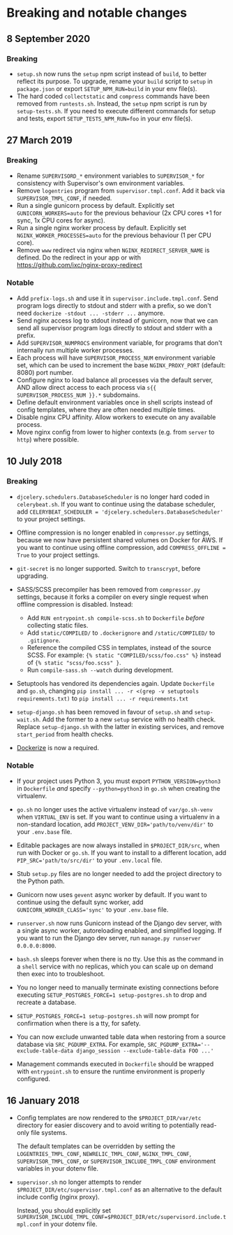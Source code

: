 Breaking and notable changes
===

8 September 2020
---

### Breaking

- `setup.sh` now runs the `setup` npm script instead of `build`, to better reflect its purpose. To upgrade, rename your `build` script to `setup` in `package.json` or export `SETUP_NPM_RUN=build` in your env file(s).
- The hard coded `collectstatic` and `compress` commands have been removed from `runtests.sh`. Instead, the `setup` npm script is run by `setup-tests.sh`. If you need to execute different commands for setup and tests, export `SETUP_TESTS_NPM_RUN=foo` in your env file(s).


27 March 2019
---

### Breaking

- Rename `SUPERVISORD_*` environment variables to `SUPERVISOR_*` for consistency with Supervisor's own environment variables.
- Remove `logentries` program from `supervisor.tmpl.conf`. Add it back via `SUPERVISOR_TMPL_CONF`, if needed.
- Run a single gunicorn process by default. Explicitly set `GUNICORN_WORKERS=auto` for the previous behaviour (2x CPU cores +1 for sync, 1x CPU cores for async).
- Run a single nginx worker process by default. Explicitly set `NGINX_WORKER_PROCESSES=auto` for the previous behaviour (1 per CPU core).
- Remove `www` redirect via nginx when `NGINX_REDIRECT_SERVER_NAME` is defined. Do the redirect in your app or with https://github.com/ixc/nginx-proxy-redirect

### Notable

- Add `prefix-logs.sh` and use it in `supervisor.include.tmpl.conf`. Send program logs directly to stdout and stderr with a prefix, so we don't need `dockerize -stdout ... -stderr ...` anymore.
- Send nginx access log to stdout instead of gunicorn, now that we can send all supervisor program logs directly to stdout and stderr with a prefix.
- Add `SUPERVISOR_NUMPROCS` environment variable, for programs that don't internally run multiple worker processes.
- Each process will have `SUPERVISOR_PROCESS_NUM` environment variable set, which can be used to increment the base `NGINX_PROXY_PORT` (default: 8080) port number.
- Configure nginx to load balance all processes via the default server, AND allow direct access to each process via `s{{ SUPERVISOR_PROCESS_NUM }}.*` subdomains.
- Define default environment variables once in shell scripts instead of config templates, where they are often needed multiple times.
- Disable nginx CPU affinity. Allow workers to execute on any available process.
- Move nginx config from lower to higher contexts (e.g. from `server` to `http`) where possible.


10 July 2018
---

### Breaking

- `djcelery.schedulers.DatabaseScheduler` is no longer hard coded in `celerybeat.sh`. If you want to continue using the database scheduler, add `CELERYBEAT_SCHEDULER = 'djcelery.schedulers.DatabaseScheduler'` to your project settings.

- Offline compression is no longer enabled in `compressor.py` settings, because we now have persistent shared volumes on Docker for AWS. If you want to continue using offline compression, add `COMPRESS_OFFLINE = True` to your project settings.

- `git-secret` is no longer supported. Switch to `transcrypt`, before upgrading.

- SASS/SCSS precompiler has been removed from `compressor.py` settings, because it forks a compiler on every single request when offline compression is disabled. Instead:

  - Add `RUN entrypoint.sh compile-scss.sh` to `Dockerfile` *before* collecting static files.
  - Add `static/COMPILED/` to `.dockerignore` and `/static/COMPILED/` to `.gitignore`.
  - Reference the compiled CSS in templates, instead of the source SCSS. For example: `{% static "COMPILED/scss/foo.css" %}` instead of `{% static "scss/foo.scss" }`.
  - Run `compile-sass.sh --watch` during development.

- Setuptools has vendored its dependencies again. Update `Dockerfile` and `go.sh`, changing `pip install ... -r <(grep -v setuptools requirements.txt)` to `pip install ... -r requirements.txt`

- `setup-django.sh` has been removed in favour of `setup.sh` and `setup-wait.sh`. Add the former to a new `setup` service with no health check. Replace `setup-django.sh` with the latter in existing services, and remove `start_period` from health checks.

- [Dockerize](https://github.com/jwilder/dockerize) is now a required.

### Notable

- If your project uses Python 3, you must export `PYTHON_VERSION=python3` in `Dockerfile`
  *and* specify `--python=python3` in `go.sh` when creating the virtualenv.

- `go.sh` no longer uses the active virtualenv instead of `var/go.sh-venv` when `VIRTUAL_ENV` is set. If you want to continue using a virtualenv in a non-standard location, add `PROJECT_VENV_DIR='path/to/venv/dir'` to your `.env.base` file.

- Editable packages are now always installed in `$PROJECT_DIR/src`, when run with Docker or `go.sh`. If you want to install to a different location, add `PIP_SRC='path/to/src/dir'` to your `.env.local` file.

- Stub `setup.py` files are no longer needed to add the project directory to the Python path.

- Gunicorn now uses `gevent` async worker by default. If you want to continue using the default sync worker, add `GUNICORN_WORKER_CLASS='sync'` to your `.env.base` file.

- `runserver.sh` now runs Gunicorn instead of the Django dev server, with a single async worker, autoreloading enabled, and simplified logging. If you want to run the Django dev server, run `manage.py runserver 0.0.0.0:8000`.

- `bash.sh` sleeps forever when there is no tty. Use this as the command in a `shell` service with no replicas, which you can scale up on demand then exec into to troubleshoot.

- You no longer need to manually terminate existing connections before executing `SETUP_POSTGRES_FORCE=1 setup-postgres.sh` to drop and recreate a database.

- `SETUP_POSTGRES_FORCE=1 setup-postgres.sh` will now prompt for confirmation when there is a tty, for safety.

- You can now exclude unwanted table data when restoring from a source database via `SRC_PGDUMP_EXTRA`. For example, `SRC_PGDUMP_EXTRA='--exclude-table-data django_session --exclude-table-data FOO ...'`

- Management commands executed in `Dockerfile` should be wrapped with `entrypoint.sh` to ensure the runtime environment is properly configured.


16 January 2018
---

- Config templates are now rendered to the `$PROJECT_DIR/var/etc` directory for
  easier discovery and to avoid writing to potentially read-only file systems.

  The default templates can be overridden by setting the `LOGENTRIES_TMPL_CONF`,
  `NEWRELIC_TMPL_CONF`, `NGINX_TMPL_CONF`, `SUPERVISOR_TMPL_CONF`, or
  `SUPERVISOR_INCLUDE_TMPL_CONF` environment variables in your dotenv file.

- `supervisor.sh` no longer attempts to render `$PROJECT_DIR/etc/supervisor.tmpl.conf`
  as an alternative to the default include config (nginx proxy).

  Instead, you should explicitly set `SUPERVISOR_INCLUDE_TMPL_CONF=$PROJECT_DIR/etc/supervisord.include.tmpl.conf`
  in your dotenv file.
